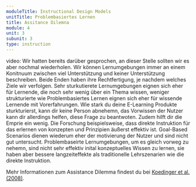 ```yaml
---
moduleTitle: Instructional Design Models
unitTitle: Problembasiertes Lernen
title: Assitance Dilemna
module: 4
unit: 3
subunit: 3
type: instruction
---
```


video: Wir hatten bereits darüber gesprochen, an dieser Stelle sollten wir es aber nochmal wiederholen. Wir können Lernumgebungen immer an einem Konitnuum zwischen viel Unterstützung und keiner Unterstützung beschreiben. Beide Enden haben ihre Rechtfertigung, je nachdem welches Ziele wir verfolgen. Sehr sturkutierete Lernumgebungen eignen sich eher für Lernende, die noch sehr wenig über ein Thema wissen, weniger strukturierte wie Problembasiertes Lernen eignen sich eher für wissende Lernende mit Vorerfahrungen. Wie stark du deine E-Learning Produkte sturkturierst, kann dir keine Person abnehemn, das Vorwissen der Nutzer kann dir allerdings helfen, diese Frage zu beantwoten. Zudem hilft dir die Emprie ein wenig. Die Forschung beispielsweise, dass direkte Instruktion für das erlernen von konzepten und Prinzipien äußerst effektiv ist. Goal-Based Scenarios dienen wiederum eher der motivierung der Nutzer und sind nicht gut untersucht. Problembaseirte Lernumgebungen, um es gleich vorweg zu nehemn, sind nicht sehr effektiv inital konzeptuelles Wissen zu lernen, sie haben aber bessere langzeiteffekte als traditionelle Lehrszenarien wie die direkte Instruktion.


Mehr Informationen zum Assistance Dilemma findest du bei [Koedinger et al. (2008)](https://www.cs.cmu.edu/~./bmclaren/pubs/KoedingerEtAl-IsItBetterToGiveThanToReceive-CogSci2008.pdf).